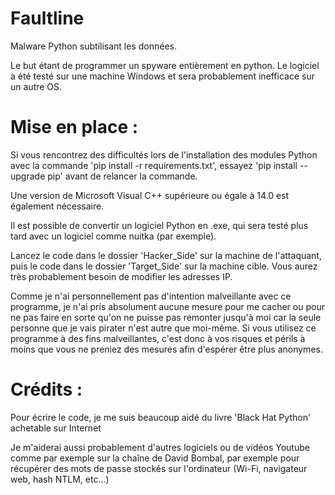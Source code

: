 # Faultline
Malware Python subtilisant les données.

Le but étant de programmer un spyware entièrement en python.
Le logiciel a été testé sur une machine Windows et sera probablement inefficace sur un autre OS.

# Mise en place : 

Si vous rencontrez des difficultés lors de l'installation des modules Python avec la commande 'pip install -r requirements.txt', essayez 'pip install --upgrade pip' avant de relancer la commande.

Une version de Microsoft Visual C++ supérieure ou égale à 14.0 est également nécessaire.

Il est possible de convertir un logiciel Python en .exe, qui sera testé plus tard avec un logiciel comme nuitka (par exemple).

Lancez le code dans le dossier 'Hacker_Side' sur la machine de l'attaquant,
puis le code dans le dossier 'Target_Side' sur la machine cible.
Vous aurez très probablement besoin de modifier les adresses IP.

Comme je n'ai personnellement pas d'intention malveillante avec ce programme, je n'ai pris absolument aucune mesure pour me cacher ou pour ne pas faire en sorte qu'on ne puisse pas remonter jusqu'à moi car la seule personne que je vais pirater n'est autre que moi-même. Si vous utilisez ce programme à des fins malveillantes, c'est donc à vos risques et périls à moins que vous ne preniez des mesures afin d'espérer être plus anonymes.

# Crédits :
Pour écrire le code, je me suis beaucoup aidé du livre 'Black Hat Python' achetable sur Internet

Je m'aiderai aussi probablement d'autres logiciels ou de vidéos Youtube comme par exemple sur la chaîne de David Bombal, par exemple pour récupérer des mots de passe stockés sur l'ordinateur (Wi-Fi, navigateur web, hash NTLM, etc...)
